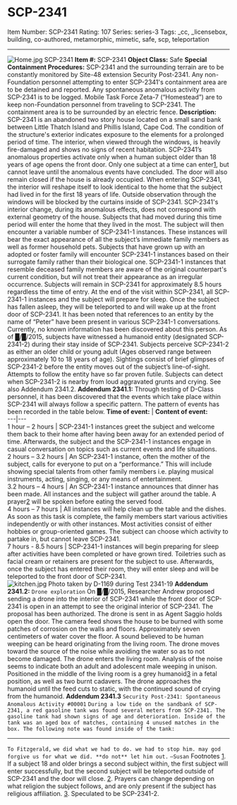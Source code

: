 # SCP-2341
Item Number: SCP-2341
Rating: 107
Series: series-3
Tags: _cc, _licensebox, building, co-authored, metamorphic, mimetic, safe, scp, teleportation

---

![Home.jpg](https://scp-wiki.wdfiles.com/local--files/scp-2341/Home.jpg)
SCP-2341
**Item #:** SCP-2341
**Object Class:** Safe
**Special Containment Procedures:** SCP-2341 and the surrounding terrain are to be constantly monitored by Site-48 extension Security Post-2341. Any non-Foundation personnel attempting to enter SCP-2341's containment area are to be detained and reported. Any spontaneous anomalous activity from SCP-2341 is to be logged. Mobile Task Force Zeta-7 (“Homestead”) are to keep non-Foundation personnel from traveling to SCP-2341. The containment area is to be surrounded by an electric fence.
**Description:** SCP-2341 is an abandoned two story house located on a small sand bank between Little Thatch Island and Phillis Island, Cape Cod. The condition of the structure's exterior indicates exposure to the elements for a prolonged period of time. The interior, when viewed through the windows, is heavily fire-damaged and shows no signs of recent habitation.
SCP-2341’s anomalous properties activate only when a human subject older than 18 years of age opens the front door. Only one subject at a time can enter[1](javascript:;), but cannot leave until the anomalous events have concluded. The door will also remain closed if the house is already occupied. When entering SCP-2341, the interior will reshape itself to look identical to the home that the subject had lived in for the first 18 years of life. Outside observation through the windows will be blocked by the curtains inside of SCP-2341. SCP-2341's interior change, during its anomalous effects, does not correspond with external geometry of the house. Subjects that had moved during this time period will enter the home that they lived in the most.
The subject will then encounter a variable number of SCP-2341-1 instances. These instances will bear the exact appearance of all the subject’s immediate family members as well as former household pets. Subjects that have grown up with an adopted or foster family will encounter SCP-2341-1 instances based on their surrogate family rather than their biological one.
SCP-2341-1 instances that resemble deceased family members are aware of the original counterpart's current condition, but will not treat their appearance as an irregular occurrence.
Subjects will remain in SCP-2341 for approximately 8.5 hours regardless the time of entry. At the end of the visit within SCP-2341, all SCP-2341-1 instances and the subject will prepare for sleep. Once the subject has fallen asleep, they will be teleported to and will wake up at the front door of SCP-2341.
It has been noted that references to an entity by the name of “Peter” have been present in various SCP-2341-1 conversations. Currently, no known information has been discovered about this person. As of █/█/2015, subjects have witnessed a humanoid entity (designated SCP-2341-2) during their stay inside of SCP-2341. Subjects perceive SCP-2341-2 as either an older child or young adult (Ages observed range between approximately 10 to 18 years of age). Sightings consist of brief glimpses of SCP-2341-2 before the entity moves out of the subject’s line-of-sight. Attempts to follow the entity have so far proven futile. Subjects can detect when SCP-2341-2 is nearby from loud aggravated grunts and crying. See also Addendum 2341.2.
**Addendum 2341.1:** Through testing of D-Class personnel, it has been discovered that the events which take place within SCP-2341 will always follow a specific pattern. The pattern of events has been recorded in the table below.
**Time of event:** | **Content of event:**  
---|---  
1 hour – 2 hours | SCP-2341-1 instances greet the subject and welcome them back to their home after having been away for an extended period of time. Afterwards, the subject and the SCP-2341-1 instances engage in casual conversation on topics such as current events and life situations.  
2 hours – 3.2 hours | An SCP-2341-1 instance, often the mother of the subject, calls for everyone to put on a “performance.” This will include showing special talents from other family members i.e. playing musical instruments, acting, singing, or any means of entertainment.  
3.2 hours – 4 hours | An SCP-2341-1 instance announces that dinner has been made. All instances and the subject will gather around the table. A prayer[2](javascript:;) will be spoken before eating the served food.  
4 hours – 7 hours | All instances will help clean up the table and the dishes. As soon as this task is complete, the family members start various activities independently or with other instances. Most activities consist of either hobbies or group-oriented games. The subject can choose which activity to partake in, but cannot leave SCP-2341.  
7 hours - 8.5 hours | SCP-2341-1 instances will begin preparing for sleep after activities have been completed or have grown tired. Toiletries such as facial cream or retainers are present for the subject to use. Afterwards, once the subject has entered their room, they will enter sleep and will be teleported to the front door of SCP-2341.  
![kitchen.jpg](https://scp-wiki.wdfiles.com/local--files/scp-2341/kitchen.jpg)
Photo taken by D-1169 during Test 2341-19
**Addendum 2341.2:** `Drone exploration`
On █/█/2015, Researcher Andrew proposed sending a drone into the interior of SCP-2341 while the front door of SCP-2341 is open in an attempt to see the original interior of SCP-2341. The proposal has been authorized.
The drone is sent in as Agent Saggio holds open the door. The camera feed shows the house to be burned with some patches of corrosion on the walls and floors. Approximately seven centimeters of water cover the floor. A sound believed to be human weeping can be heard originating from the living room. The drone moves toward the source of the noise while avoiding the water so as to not become damaged. The drone enters the living room. Analysis of the noise seems to indicate both an adult and adolescent male weeping in unison. Positioned in the middle of the living room is a grey humanoid[3](javascript:;) in a fetal position, as well as two burnt cadavers. The drone approaches the humanoid until the feed cuts to static, with the continued sound of crying from the humanoid.
**Addendum 2341.3**
`Security Post-2341: Spontaneous Anomalous Activity #00001`
`During a low tide on the sandbank of SCP-2341, a red gasoline tank was found several meters from SCP-2341. The gasoline tank had shown signs of age and deterioration. Inside of the tank was an aged box of matches, containing 4 unused matches in the box. The following note was found inside of the tank:`
* * *
`To Fitzgerald,`
`we did what we had to do. we had to stop him. may god forgive us for what we did. **do not** let him out.`
`—Susan`
Footnotes
[1](javascript:;). If a subject 18 and older brings a second subject within, the first subject will enter successfully, but the second subject will be teleported outside of SCP-2341 and the door will close.
[2](javascript:;). Prayers can change depending on what religion the subject follows, and are only present if the subject has religious affiliation.
[3](javascript:;). Speculated to be SCP-2341-2.